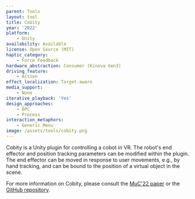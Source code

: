 ```yaml
---
parent: Tools
layout: tool
title: Cobity
year: '2022'
platform:
    - Unity
availability: Available
license: Open Source (MIT)
haptic_category:
    - Force Feedback
hardware_abstraction: Consumer (Kinova Gen3)
driving_feature:
    - Action
effect_localization: Target-aware
media_support:
    - None
iterative_playback: 'Yes'
design_approaches:
    - DPC
    - Process
interaction_metaphors:
    - Generic Menu
image: /assets/tools/cobity.png
---
```

Cobity is a Unity plugin for controlling a cobot in VR.
The robot's end effector and position tracking parameters can be modified within the plugin.
The end effector can be moved in response to user movements, e.g., by hand tracking, and can be bound to the position of a virtual object in the scene.

For more information on Cobity, please consult the [MuC'22 paper](https://doi.org/10.1145/3543758.3543775) or the [GitHub repository](https://github.com/xteeven/Cobity).
